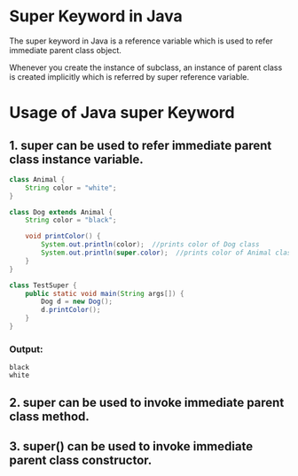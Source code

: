 # Super Keyword in Java
The super keyword in Java is a reference variable which is used to refer immediate parent class object.

Whenever you create the instance of subclass, an instance of parent class is created implicitly which is referred by super reference variable.

# Usage of Java super Keyword

## 1. super can be used to refer immediate parent class instance variable.

```java
class Animal {  
    String color = "white";  
}

class Dog extends Animal {  
    String color = "black";  

    void printColor() {  
        System.out.println(color);  //prints color of Dog class  
        System.out.println(super.color);  //prints color of Animal class  
    }  
}  

class TestSuper {  
    public static void main(String args[]) {  
        Dog d = new Dog();  
        d.printColor();  
    }
}  
```

### Output:
```
black
white
```


## 2. super can be used to invoke immediate parent class method.


## 3. super() can be used to invoke immediate parent class constructor.
